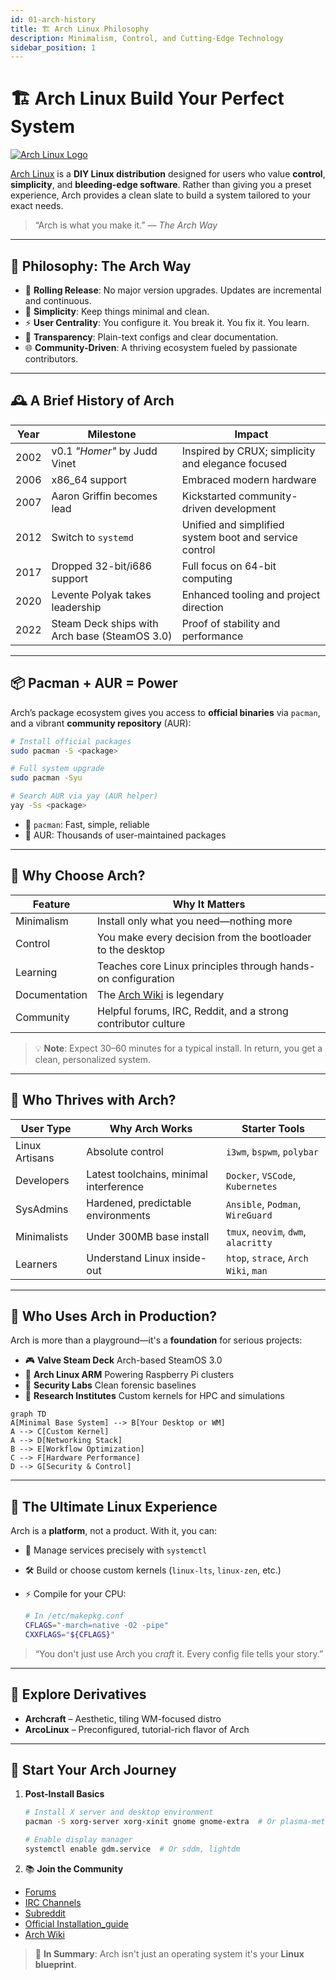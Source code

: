```yaml
---
id: 01-arch-history
title: 🏗️ Arch Linux Philosophy
description: Minimalism, Control, and Cutting-Edge Technology
sidebar_position: 1
---
```


# 🏗️ Arch Linux Build Your Perfect System

[![Arch Linux Logo](https://archlinux.org/static/logos/archlinux-logo-dark-1200dpi.b42bd35d5916.png)](https://archlinux.org/)

[Arch Linux](https://archlinux.org/) is a **DIY Linux distribution** designed for users who value **control**, **simplicity**, and **bleeding-edge software**. Rather than giving you a preset experience, Arch provides a clean slate to build a system tailored to your exact needs.

> “Arch is what you make it.” — *The Arch Way*

---

## 🧠 Philosophy: The Arch Way

- 🔄 **Rolling Release**: No major version upgrades. Updates are incremental and continuous.
- 🧽 **Simplicity**: Keep things minimal and clean.
- ⚡ **User Centrality**: You configure it. You break it. You fix it. You learn.
- 🧰 **Transparency**: Plain-text configs and clear documentation.
- 🌐 **Community-Driven**: A thriving ecosystem fueled by passionate contributors.

---

## 🕰️ A Brief History of Arch

| Year     | Milestone                                               | Impact                                                 |
|----------|----------------------------------------------------------|--------------------------------------------------------|
| 2002     | v0.1 *"Homer"* by Judd Vinet                             | Inspired by CRUX; simplicity and elegance focused       |
| 2006     | x86_64 support                                           | Embraced modern hardware                               |
| 2007     | Aaron Griffin becomes lead                               | Kickstarted community-driven development               |
| 2012     | Switch to `systemd`                                      | Unified and simplified system boot and service control |
| 2017     | Dropped 32-bit/i686 support                              | Full focus on 64-bit computing                         |
| 2020     | Levente Polyak takes leadership                          | Enhanced tooling and project direction                 |
| 2022     | Steam Deck ships with Arch base (SteamOS 3.0)           | Proof of stability and performance                     |

---

## 📦 Pacman + AUR = Power

Arch’s package ecosystem gives you access to **official binaries** via `pacman`, and a vibrant **community repository** (AUR):

```bash
# Install official packages
sudo pacman -S <package>

# Full system upgrade
sudo pacman -Syu

# Search AUR via yay (AUR helper)
yay -Ss <package>
````

* 🔹 `pacman`: Fast, simple, reliable
* 🔸 AUR: Thousands of user-maintained packages

---

## 🎯 Why Choose Arch?

| Feature       | Why It Matters                                                |
| ------------- | ------------------------------------------------------------- |
| Minimalism    | Install only what you need—nothing more                       |
| Control       | You make every decision from the bootloader to the desktop    |
| Learning      | Teaches core Linux principles through hands-on configuration  |
| Documentation | The [Arch Wiki](https://wiki.archlinux.org/) is legendary     |
| Community     | Helpful forums, IRC, Reddit, and a strong contributor culture |

> 💡 **Note**: Expect 30–60 minutes for a typical install. In return, you get a clean, personalized system.

---

## 👤 Who Thrives with Arch?

| User Type      | Why Arch Works                          | Starter Tools                        |
| -------------- | --------------------------------------- | ------------------------------------ |
| Linux Artisans | Absolute control                        | `i3wm`, `bspwm`, `polybar`           |
| Developers     | Latest toolchains, minimal interference | `Docker`, `VSCode`, `Kubernetes`     |
| SysAdmins      | Hardened, predictable environments      | `Ansible`, `Podman`, `WireGuard`     |
| Minimalists    | Under 300MB base install                | `tmux`, `neovim`, `dwm`, `alacritty` |
| Learners       | Understand Linux inside-out             | `htop`, `strace`, `Arch Wiki`, `man` |

---

## 🏢 Who Uses Arch in Production?

Arch is more than a playground—it's a **foundation** for serious projects:

* 🎮 **Valve Steam Deck** Arch-based SteamOS 3.0
* 🍓 **Arch Linux ARM**  Powering Raspberry Pi clusters
* 🔐 **Security Labs**  Clean forensic baselines
* 🔬 **Research Institutes**  Custom kernels for HPC and simulations

```mermaid
graph TD
A[Minimal Base System] --> B[Your Desktop or WM]
A --> C[Custom Kernel]
A --> D[Networking Stack]
B --> E[Workflow Optimization]
C --> F[Hardware Performance]
D --> G[Security & Control]
```

---

## 💎 The Ultimate Linux Experience

Arch is a **platform**, not a product. With it, you can:

* 🔄 Manage services precisely with `systemctl`
* 🛠️ Build or choose custom kernels (`linux-lts`, `linux-zen`, etc.)
* ⚡ Compile for your CPU:

  ```bash
  # In /etc/makepkg.conf
  CFLAGS="-march=native -O2 -pipe"
  CXXFLAGS="${CFLAGS}"
  ```

> “You don't just use Arch you *craft* it. Every config file tells your story.”

---

## 🧪 Explore Derivatives

* **Archcraft** – Aesthetic, tiling WM-focused distro
* **ArcoLinux** – Preconfigured, tutorial-rich flavor of Arch

---

## 🚀 Start Your Arch Journey


1. **Post-Install Basics**

   ```bash
   # Install X server and desktop environment
   pacman -S xorg-server xorg-xinit gnome gnome-extra  # Or plasma-meta for KDE

   # Enable display manager
   systemctl enable gdm.service  # Or sddm, lightdm
   ```

2. 📚 **Join the Community**

  * [Forums](https://bbs.archlinux.org/)
  * [IRC Channels](https://wiki.archlinux.org/title/IRC_channels)
  * [Subreddit](https://reddit.com/r/archlinux)
  * [Official Installation_guide](https://wiki.archlinux.org/title/Installation_guide)
  * [Arch Wiki](https://wiki.archlinux.org/title/Arch_Linux)

> 🧱 **In Summary**: Arch isn't just an operating system it's your **Linux blueprint**.
